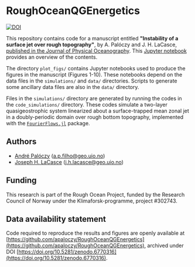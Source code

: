 # RoughOceanQGEnergetics

[![DOI](https://zenodo.org/badge/437875283.svg)](https://zenodo.org/badge/latestdoi/437875283)

This repository contains code for a manuscript entitled **"Instability of a surface jet over rough topography"**, by A. Palóczy and J. H. LaCasce, [published in the Journal of Physical Oceanography](https://doi.org/10.1175/JPO-D-22-0079.1). This [Jupyter notebook](https://nbviewer.jupyter.org/github/apaloczy/RoughOceanQGEnergetics/blob/main/index.ipynb) provides an overview of the contents.

The directory `plot_figs/` contains Jupyter notebooks used to produce the figures in the manuscript (Figures 1-10). These notebooks depend on the data files in the `simulations/` and `data/` directories. Scripts to generate some ancillary data files are also in the `data/` directory.

Files in the `simulations/` directory are generated by running the codes in the `code_simulations/` directory. These codes simulate a two-layer quasigeostrophic system linearized about a surface-trapped mean zonal jet in a doubly-periodic domain over rough bottom topography, implemented with the [`FourierFlows.jl`](https://github.com/FourierFlows/FourierFlows.jl) package.

## Authors
* [André Palóczy](https://www.mn.uio.no/geo/english/people/aca/metos/andrpalo/index.html) (<a.p.filho@geo.uio.no>)
* [Joseph H. LaCasce](https://www.mn.uio.no/geo/english/people/aca/metos/josepl/) (<j.h.lacasce@geo.uio.no>)

## Funding
This research is part of the Rough Ocean Project, funded by the Research Council of Norway under the Klimaforsk-programme, project \#302743.

## Data availability statement
Code required to reproduce the results and figures are openly available at [https://github.com/apaloczy/RoughOceanQGEnergetics](https://github.com/apaloczy/RoughOceanQGEnergetics), archived under DOI [https://doi.org/10.5281/zenodo.6770316](https://doi.org/10.5281/zenodo.6770316).
